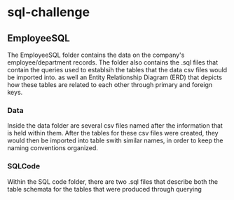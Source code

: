 # sql-challenge

## EmployeeSQL 
The EmployeeSQL folder contains the data on the company's employee/department records. The folder also contains the .sql files that contain the queries used to establsih the tables that the data csv files would be imported into. as well an Entity Relationship Diagram (ERD) that depicts how these tables are related to each other through primary and foreign keys.

### Data
Inside the data folder are several csv files named after the information that is held within them. After the tables for these csv files were created, they would then be imported into table swith similar names, in order to keep the naming conventions organized.

### SQLCode
Within the SQL code folder, there are two .sql files that describe both the table schemata for the tables that were produced through querying
